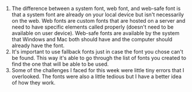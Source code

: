 1. The difference between a system font, web font, and web-safe font is that a system font are already on your local device but isn't necessarily on the web. Web fonts are custom fonts that are hosted on a server and need to have specific elements called properly (doesn't need to be available on user device). Web-safe fonts are available by the system that Windows and Mac both should have and the computer should already have the font.
2. It's important to use fallback fonts just in case the font you chose can't be found. This way it's able to go through the list of fonts you created to find the one that will be able to be used.
3. Some of the challenges I faced for this week were little tiny errors that I overlooked. The fonts were also a little tedious but I have a better idea of how they work. 

